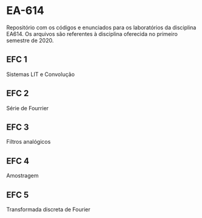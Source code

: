 # EA-614
Repositório com os códigos e enunciados para os laboratórios da disciplina EA614. Os arquivos são referentes à disciplina oferecida no primeiro semestre de 2020.

## EFC 1
Sistemas LIT e Convolução

## EFC 2
Série de Fourrier

## EFC 3
Filtros analógicos

## EFC 4
Amostragem

## EFC 5
Transformada discreta de Fourier

